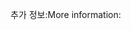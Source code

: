 <span data-ttu-id="21eb9-101">추가 정보:</span><span class="sxs-lookup"><span data-stu-id="21eb9-101">More information:</span></span>